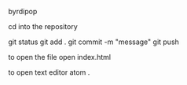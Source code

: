 byrdipop

cd into the repository

git status
git add .
git commit -m "message"
git push


to open the file
open index.html

to open text editor
atom .
